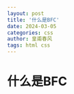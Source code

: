 ```yaml
---
layout: post
title: '什么是BFC'
date: 2024-03-05
categories: css
author: 皇甫春风
tags: html css  
---
```


# 什么是BFC